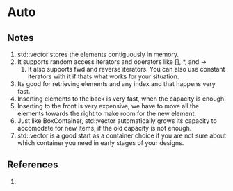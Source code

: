 # Auto

## Notes
1. std::vector stores the elements contiguously in memory.
2. It supports random access iterators and operators like [], *, and ->
   1. It also supports fwd and reverse iterators. You can also use constant iterators with it if thats what works for your situation.
3. Its good for retrieving elements and any index and that happens very fast.
4. Inserting elements to the back is very fast, when the capacity is enough.
5. Inserting to the front is very expensive, we have to move all the elements towards the right to make room for the new element.
6. Just like BoxContainer, std::vector automatically grows its capacity to accomodate for new items, if the old capacity is not enough.
7. std::vector is a good start as a container choice if you are not sure about which container you need in early stages of your designs.


## References

1. 

